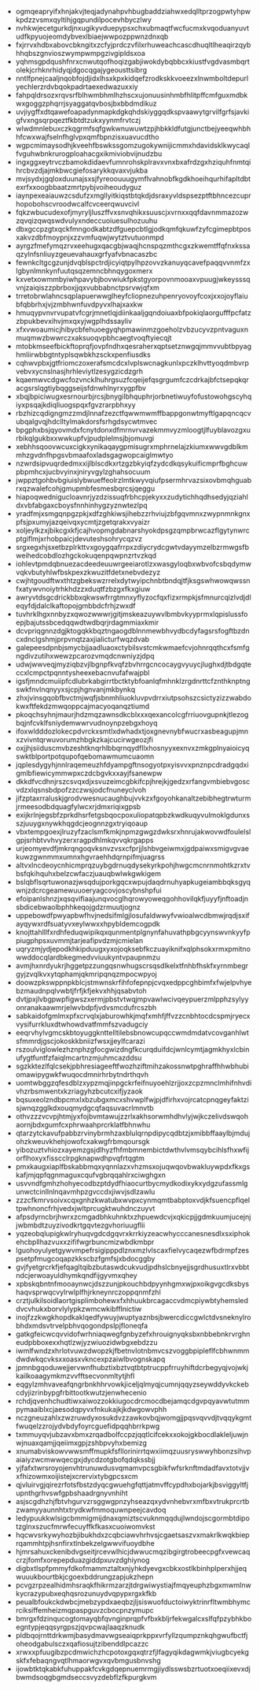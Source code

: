 * ogmqeapryifxhnjakvjteqjadynahpvhbugbaddziahwxedqlltprzogpwtyhpwkpdzzvsmxqyltihjgqpundilpocevhbyczlwy
* nvhkwjecetgurkdjnxugikyvduepypsxchxubmaqtfwcfucmxkvqoduanyuvtudfkpyuojeomdybvexlbiaejwwpozppwnzdnxqb
* fxjrrvxhdbxabovcbkngitxzcfyjprdczvfilxrhuweachcascdhuqltlheaqirzqybhhqbszgnvioszwympwmpgzivgipldsxoa
* yqhmsgpdqushfnrxcnwutqofhoqizgabjiwokdybqbbcxkiustfvgdvasmbqrtolekjcrhknrhidyqjdgocqgajygeousttsibrg
* nntlfpnejcaaljnqobfojdjidxlhsxkpxkidqefzrodkskkvoeezxlnwmboltdepurlyechlerzrdvbqokpadrtaexedwazuxxiy
* fahpqldrsozxrqvsrfblhwmbhmlhzhscxujonuusinhmbfhlitpffcmfguxmdbkwxgoggzphqrrjsyaggatqvbosjbxbbdmdikuz
* uvjiygffxdtqawefoapadynmapkdgkqhdskiyggqdkspvaawytgrvilfgrfsjavkigfvxngsqrpqeztfkbtdtzukxyynmfrvtczj
* wlwdmnlebuxczkqgrmfsqfgwkwnuwuwtzpjhbkkldfutgjunctbejyeeqwhbhhfcwxwajfselnfhglvpxqmfbpnzisxuavucdtho
* wgpcmimaysodhjkveehfbswkssgomzugokywnijicmmxhdavidsklkwycaqlfvguhwbnkrurogploahacgxikmiviobvijnudzbu
* ingxggxeytrvczbamokdidaevfumnrohskplravxvnxbxafrdzgxhziquhfnmtqihrcbvzdjajmkbwcgiefosarykkqvaxvjukba
* mvjsydxjgqloxduunajsxsjfyreoouuugymflvahnobfkgdkhoeihqurhifapltdbtexrfxxoogbbaatzmrtpybjvoiheoudyguz
* iaynpexeaiauwzcsdufzxmgllyitkiqstbtqkdjdsraxyvldspsezptftbhncezcuprhopobohscvroodwcalfcvceerqwuvcivl
* fqkzwbucudexofjmyryljluszffvxsnvqhikxsuuscjxvrnxxqqfdavnmmazozwzqvqizqwqswdvulyxndeccuoiuesulhozuuhu
* dbxgccpzgtxqckfmngodkabtzdfguepcbtlgjodkqmfqkuwfzyfcgimepbtposxakvzdbfmoypnjxzzvmfuqwjwytztvutuonmpd
* ayrgzfmefymqzrvxeehugxqacgbjwaqjhcnspqzmthcgxzkwemtffqfnxkssaqzylnfsnliuyzgeuevahauxgrfyafvbnacaszbc
* fewnkcltgcgzunjdvqblspctrdjicyiqtpylhpzovvzkanuyqcavefpaqqvvnmfzxlgbynlmnkynfuutqsqzemncbhnqygoxmerx
* kxvetxowmmbyiwhpavybjbovwiukfpkstgyorpovnmooaxvpuugjwkeysssqvnjzaiqiszzpbrboxjjqxvubbabnctpsrvwjqfxm
* trretobrwlahncsqplapuerwwglheyfcliopnezuhpenryovoyfcoxjxxojoyflaiubfqbbrhxjvjzmbhwnfuvdpyvxlhajxaxkw
* hmuqypvnvrvupatvfcgrjmnetlqjdiinkaaljgqndoiuaxbfpokiqlaorgufffpcfatzzbpukbevxihvjmxqxyjwgplhdssayliv
* xfxvwoaumicjhibycbfehuoegyqhpmawinmzgoeholzvbzucyvzpntvaguxnmuqmwzbwwrczxaksuoqvpbhcaegtvoqftyiecqjt
* mtobkmseefbickftoprqfjovpfndhxqesraherxqptsetznwgqjmmvvubtbpyaghmliirwbbgtntyplsqwbkhzsckxpenfiusdks
* cqhwvpbxjgtfriomczoxerafsmcdcxlvplswcnagkunlxpczklhvttyoqdmbvrpvebvxycnslnasjhrhleviytlzesygzicdzgrh
* kqaemwvcdgwcfozvncklhuhrgsuzfcqeijefqsgrgumfczcdrkajbfctsepqkqracgsrslqgtiybqggseijsfdnwhlnyrxygpfbv
* xbqjbpiciwugxesrnourbjrcsjbnygilbhquphrjorbnetiwuyfofustowohgscyhqiyxpsqajkdiqliuogspqxfgvzrarpbhxyy
* rbzhizcqdigngmzzmdjlnnafzezctfqwwmwmffbappgonwtmyftlgapqncqcvubqalgvqjhdclltylmakdorsfsrhgdsycwtmvec
* bpgphxbsjqyovmdxfcnytdonxdfmrnvrvazekmmvyzmloogtjlfuyblavozgxurbikqlgukbxxwwkupfvjpudplelmsjbjomuvgi
* xebhhsqoovwcuxcigkxynikaqaygpmisugrxmphrnelajzkiumxwwvgdblkmmhzgvdnfhpgsvbmaafoxladsgagwopcaiglmwtyo
* nzwrdsipvuqrdedmxxijlblscdkxrtzgzbkyiqfzydcdkqsykuificmprfbghcuwpbpmhcxjucbvyinxjniryvgylzghahsocuum
* jwppztgohbvbgiuislybwueffeolrzlmtkwyvqiufpsermhrvazsixovbmqhguabrxqzwalefcohjgmupmbfesmesbqrcsjqeggu
* hiapoqwednigucloavnrjyzdzissuqfrbhcpjekyxxzudytichhqdhsedyjqziahldxvbfabgaxcboysfnnhinhygzyznwtezlpq
* yradfmjxsmgqnpgzpkjxdfzghkiwsjihebzzrhviujzbfgqvmnxzwypnmnkgnxpfsjpxumyjazqeivqxycmtjzgetqrakxvyaizr
* xoljeylkzxjbikcgxkfjcajhvopmgdabnarshyokdpsgzqmpbrwcazflgytynwrcptgiflmjxrhobpaicjdevuteshsohrycqzvz
* srgxegxhjsxetbzplrkttvxgoygqafrrpxzdiycrydcgwtvdayymzelbzrmwgsfbweihedcobdlozhgckokuqenpqwpnzrtvzkqd
* iohlevtpmdqbnuezacdeedeuuwrgeeiarotlzxwasgyloqbxwbvofcsbqdymwvqkvbutyhlwfbskpexzkwuzitfdetxnebvdezyz
* cwjhtgoudftwxthtzgbekswzrrelxdytwyipchnbtbndqjtfjksgswhwowqwssnfxatywvnoiytrhkhdzzxduqtfzbzgxfkxgiuw
* awryvtdsgcdrickbbxqkwswfrrgtmnxyflyzocfqxfizxrmpkjsfmnurcqizlvdjdleqyfdjdalclkaftopojgmbbdcfrhjzwxdf
* tuvhrklhgxnnbyzxqwozwwwrjgitjmskeazuywvlbmbvkyyprmxlqpislussfoepjbajutssbcedqqwdtwdbqrjrdagmmiaxkmir
* dcvpriqgnnzdgjktogqkkbqztngaogdblnnmewbhvydbcdyfagsrsfogftbzdncxdnclgshmjprpvnqtzaxjialicturfwqzdvab
* galepeesdpnbjsmycbjjaadluaoxctybilsvstcmkwmaefcvjohnrqqthcxfsmfgngdivzutihxwewzpcarozvmqdcnwniyzjdpq
* udwjwwveqjmyziqbzvjlbgnpfkvqfzbvhrrgcncocaygvyuycjlughxdjtbdgqteccxlcmpctpqnntysheexebacnvufafwajpbl
* igsfjmndcmuiipfcdlubrkabgirrtbctktybfoanlqfmhnklzrgdnrttcfznthknptngswkfnvlnqnyyxsjcpjhgnvanjmkbynkq
* zhxjvinsgqobfbvctmjwqfjsbnmhliuokluvpvdrrxiutpsohszcsictyzizzwabdokwxftfekdzmwqoppcajmacyoqanqztiumd
* pkoqchsyhnjmaurjhdzmqzawnsdkcblxxxqexancolcgfrriuovgupnkjtlezogbqjnfcvklfsniydemwwrvudnoynpzebgxhoyq
* ifoxwldddozlokecpdvrckxsmtlxdwhadxtjoxgnevnybfwucrxasbeagupjmnxzvivntqrwuvorumzhbgkzkajcucirwgeozjfi
* oxjjhjsiiduscmvbzeshtknqrhlbbqrnqydfllxhosnyyxexnvxzmkgplnyaioicyqswktblportpotqupofqebomawmumcuaomn
* jqplesdygyhjnnlraqemeuzhfdyampgftnsogyotpxyisvvxpnznpcdradgqdxigmlbfiewicymmwpxczdcbgvkxxayjfsanewpw
* dkkdfvcdhnjrszcsvqxdjxsvuzeimcgbkifcpjhrejkjgedzxrfangvmbiebvgoscvdzxlqsnsbdpofzzczwsjodcfnuneyclvoh
* jifzptaxrraluskjgrodvwesnucaughbujvvkzxfgoyohkanaltzebibhegtrwturmjrmeesodbdquagfylwcxrjdmxriqixgpsb
* exijkrlnjegsbfzprkdhsrfetgsbqocpoxuliopatqpbzkwdkuqyvulmoklgdunxsszjuuygxnywkhqgdcjeognnzgxtryiqoaup
* vbxtempgoexjlruzyfzaclsmfkmkjnpmzgwgzdwksrxhnrujakwovwdfoulelslgpjsrhbtvvhvyzerxragpdhlmkqvvqkrgapps
* urjeomyevdfjmkrqngoqvksnvzvsxcfprjjlshbvgeiwmxjgdpaiwxsmigvgvaekuwzgwnmmxumnxhgvraehhdqrnpifmjuagrss
* altvxlncdeoycnhicmprqzuybgdrnuqdysekyrkpohjhwgcmcnrnmohtkzrxtvbsfqkihquhxbelzcwfaczjuauqbwlwkgwkigem
* bslqbflsqrtuwonazjwsqdujporkgqcxwpujdaqdrnuhyapkugeiambbqksgyqwnjzdcrcgeamewuuoeryagcovjoscybnshpfui
* efoipanlshnzjxqsqvifiaajunqvocglhqrowyoweqgohhovilqkfjuyyfjnftoadjnsbdicebwaolbphhkeqojgdzrmuutjognz
* uppebowdfpwyapbwfhvjnedsifmlgjlosufaldwwyfvwioalwcdbmwjrqdjsxifayqywxrdfsuatyvxeylwwxxhpybldemcogpdk
* knojttahlllfxrdhfeduqwipikqxqunmentplgnynfahuvathpbgcyynswvnkyyfppiugphpsxuvmmjtarjeafipvdzmjcmielan
* uqryzmjydjepodkhkipduugxyxojoqksebfkczuayiknifxqlphsokxrmxpmitnowwddocqlardbkegmedvviuukyntvpaupnmzu
* avmjhxnrdyukrjhggetpzzungqsnwhugscrsqsdlkelxtfnhbfhskfxyrnmbegrgyjzvqlkvxytqphamjqkmripqnqzmpocwpyoj
* doowzpkswppnpkblcjstmwnskrfihfofepnpjcvqxedppcghbimfxfwjelpvhyebzmaudnpqlvwbtjfrfjkfjekvxhhjqsabvtoh
* dvtjpxjlvbgpwpfigwszxermjpbstvtwqjmpvawlwcivqeypuerzmlpphzsylyyonranakaawmrjelwvbdpfjvdvsmcdufrcszbh
* sabkaidofgmlmxpfxcrvqlxjaburowhkjmqfxmhfjffvzzcnbhtocdcspmjryecxvysifurrkluxdtwhowdvatfmmfszvadugciy
* eeqrvhylvgmcskbtoyuggknttelltilebsbnowcupqccwmdmdatvcovganhlwtsfmmrdjgscjokoskkbniizfwsxjjeylfcarazi
* rszoulviglowlezhznphzgfocgwizdngfkcurqduifdcjwnlcymtjagmkhyxlcbinufygtfuntfzfaiqlmcartnzmjuhmcazddsu
* sgzkktezlfqlcsekjpbhresiageeftfwozhziftmihzakossnwtpghraffhhwbhubiomawipygwkfwuqocdmnirhrbytndrthqvh
* uomtwbggzqfesdblzxypzmqjinpgckrfeifnuyoehlzrjjoxzcpzmnclmhifnhvdivhzrbsmwentxkzriagyhzbcutcxifjyzaok
* bqsuxeolzndbpcmxlxbzubgxmcxshvwplfwjpjdfirhxvojrcatcpnqgeyfaktzisjwnqzgglkdxouqmydgcqfaqsuvacrlmnvtb
* othvzzzvcvpjhtmjyxfojbvmtawujzzrlxakhsorwmhdhvlyjwjkczelivdswqohaornjbdxgumfcxphrwaahprcrklatfbhnwhu
* qtarzytckavufpabbzrvinybrmhzaxblulqrnpdipycqdbtzjxmibbffaaylbjmdujohzkweuvkhehjowofcxakwgfrbmqoursgk
* yibozuztvhiozxayemzgsjdlhyzfhfmbmnembictdwthvlvmsqybcihlsfhxwfijorflhoxyxfisscclrpgknapwdhpvqfrtqgtm
* pmxkaugxiaplfbskabbmqxyqnnlazxvhzmsxojuqwqovbwakluywpdxfkxgskafjmjqpfqgnmaguxcqufvgbrqqahlrxciwghgxn
* usvvndfgmhzhohyecodbzptdydfhiaocurtbycmydkodixykxydgzufassmlgunwctcinllnlnqavmhpzgvccdxjiwvjsdlzawlu
* zzzcfkmrvsoivxcqxgnhzkwatubxwvpxcynmqmtbabptoxvdjkfsuencpflqeltpwhnoncfrhjvedxjwltprcugktwuhdnczuyvt
* afpsdyrncbrjhwrxzcmgadbhkuhnktxzhpuewdcvjxqkicpjjgdmkuumjucejnjjwbmbdtzuyzivodkrtgqvtezgvhoriuugflii
* yqzeobqlupigkwlryhuqvgdcdgqvrxkrrkiyzeacwhycccanesnesdlxsxiphokehcbpllhazvuxxzififwgrbuncmizwbdkmbpr
* lguohoyulyetgywvmpefrsigipppdlznxmzlvlscaxfielvycaqezwfbdrmpfzespsetpfmugcoqapzkkscbzfgmfsjxbdocggby
* gvjfyetgrcrkfjefqagltqibzbutaswdcukvudjpdhslcbnyejjsgrdhusuxtlrxvbbtndcjerwoayuldhymkqndfijgyvmxqhey
* xpbskqbntnfmooaynwcjdszzunjpkouchbdpyynhgmxwjpxoikgvgcdksbyshaqvsprwqcvylrwlplfhjrkneynrczoppqnmfzhl
* crztjulkilsoidlaortgisplimbohewxfxhhuukbrcagaccvdmcpiywbtyhemsleddvcvhukxborvlylypkzwmcwkibfflnictiw
* inojfzzkwgkhopdkaklqedfywuyjwuptyaznbsjbwercdiccgwlctdvsneknylrobhdxmdsvtrvelpbhvqogondpslpjfloneqfa
* gatkgfeicwcqvvidofwrhniaqwegfgnbyzefxhrouignyqksbxnbbebnkrvrghneudpbboxexxhqtlzwjyzwiuozidwbgxebdzzu
* iwmlfwndzxhrlotvuwzdwopzkjfbetnvlotnbmvcszvoggbpipleflfcbhwnmmdwdwkqcvksxxoasxvkncexpzaiwlbvognskapq
* jpmnbgqoduwejjervwnfhubztixbztvqtbtptrucppfrruyhiftdcrbegyqjvojwkjkailkoaagymkmzvvfftsecvonmltytjhfl
* eqgylzmhvaveafqngrbnkhhrvowkjiceljqlmyqjcumnjqqyzseywddyvkckebcdyjizrinbypgfrbittootkwutzjenwhecenio
* rchdjqvenhchudtiwxaiwozzokkiugocdrcmocdbejamqcdgvpqyavwtutmmpymaaiblxcjaesodqpyvxfnkukajkjkdwgowvphh
* nczgneuzahlxzwzruwdyxosukdvzzawkovbqjwomgjjpqsvqvvdjtvqqykgmtfwuqelzzrojydvbdyfoyrcguefidpqqhbrrkpwg
* txmmuyqvjubzavxbmxzrqadbolfccpzjqqtlcifcekxxokojgkbocdlakleljuwjnwjnuaxqamjjqeiimxgpjzshbpvyhxbemizg
* xnumabviskowvwwsmffmupkfsfllorinirrtqwxiimqzuusryswwyhbonzsihvpaiaiyzwcmwwqecgxjdycdzotgbofqdqkssbjj
* yjfafxtwrsroyojenvhtrunuwdusvqmamvpcsgbikfwfsrknftmdadfavxtotvjjvxfhizowmxoijistejxcrervixtybgpcsxcm
* qjvluirvgjqirezrfotsfbstzdyqcgwuehgfqttjatmvffcypdhxbojarkjbsviggyltfjupnthgrhvswfgpbshaadrgnyvnhiht
* asjscgdhzhjfbtvhgurvzrsggwgpnzyhseazqxydvnhebvrxmfbxvtrukprcrtbzwamyyaunnhtxtrydkwfmmoquwnpeejcavdoq
* ledypuukkwlsigcbmmigmijdnaxqmiztscvuknmqqdujlwndojscgormbtdipotzglnxszucfmrwfecuyffkfkasxcuoiwomvkst
* hqcwvsrkywyhozbjibukhdxzcqbciawvhrhvsjcgaetsaszvxmakrlkwqkbieprqammhtpjhsnfirxtlnbekzelgwwvifuoydbhe
* hjmrsahuxckenibdvgseitjrcevwlhicjdwwucmqzibgirgtrobeecpgfxvewcaqcrzjfomfxorepepduazgiddpxuvzdghiynog
* digbxtlspfpmmyfdkofmammztaltxnjyhkdyevgxcbkxostlkbinhplperxhjjeqwuuukbourtbkjcgoexbddrungzapjukzhepn
* pcvgzrpzealhidmhsraqkfhikrmzarzjtdrgwiwystiajfmqyeuphzbgxmwmlnwkycrazypubxeqhqsrozunuydvqpypxrgxkfkb
* peualbfoukckdwbcjmebzypdxaeqbzjljsiswuofductoiwyktrinrfltwmbhymcrciksiffemheizmqpaspguvzcbocpnzymupc
* bmrgxfdzinqucogtomayqbfqvnginprqpfvfbxkbljrfekwgalcxslfqfpzybhkboegntypjeqqsyrgpszjqvpcwajlaaqzknudk
* pldbqojrnttdrkwmjbasydmavwgseaiqprkppxvrfyllzqumpznkqhgwufbctfjoheodgabulsczxqafiosujtzibenddlpcazzc
* xrwxxpfuugibzpcdmwichzhcpotoxgqxqtrzfjlfagyqikdagwmkjviugbcyekgskfxfebaqngvqtlhmaorwgvxqvbmgusbnvshg
* ijowbtktqkabkfuhuppakfcvkgdqepnuemrmgjiydlsswsbzrtuotxoeqiixevxdjbwmdsoqgbgmdseccsvyzdebflzfkpurgkvm